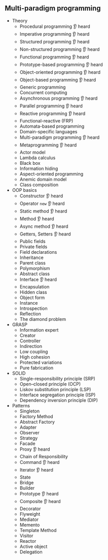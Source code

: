 ## Multi-paradigm programming

- Theory
  - Procedural programming 👂 heard
  - Imperative programming 👂 heard
  - Structured programming  👂 heard
  - Non-structured programming 👂 heard
  - Functional programming 👂 heard
  - Prototype-based programming 👂 heard
  - Object-oriented programming 👂 heard
  - Object-based programming 👂 heard
  - Generic programming
  - Concurrent computing
  - Asynchronous programming 👂 heard
  - Parallel programming 👂 heard
  - Reactive programming 👂 heard
  - Functional-reactive (FRP)
  - Automata-based programming
  - Domain-specific languages
  - Multi-paradigm programming 👂 heard
  - Metaprogramming 👂 heard
  - Actor model
  - Lambda calculus
  - Black box
  - Information hiding
  - Aspect-oriented programming
  - Anemic domain model
  - Class composition
- OOP basics
  - Constructor 👂 heard
  - Operator `new` 👂 heard
  - Static method 👂 heard
  - Method 👂 heard
  - Async method 👂 heard
  - Getters, Setters 👂 heard
  - Public fields
  - Private fields
  - Field declarations
  - Inheritance
  - Parent class
  - Polymorphism
  - Abstract class
  - Interface 👂 heard
  - Encapsulation
  - Hidden class
  - Object form
  - Instance
  - Introspection
  - Reflection
  - The diamond problem
- GRASP
  - Information expert
  - Creator
  - Controller
  - Indirection
  - Low coupling
  - High cohesion
  - Protected variations
  - Pure fabrication
- SOLID
  - Single-responsibility principle (SRP)
  - Open–closed principle (OCP)
  - Liskov substitution principle (LSP)
  - Interface segregation principle (ISP)
  - Dependency inversion principle (DIP)
- Patterns
  - Singleton
  - Factory Method
  - Abstract Factory
  - Adapter
  - Observer
  - Strategy
  - Facade
  - Proxy 👂 heard
  - Chain of Responsibility
  - Command 👂 heard
  - Iterator 👂 heard
  - State
  - Bridge
  - Builder
  - Prototype 👂 heard
  - Composite 👂 heard
  - Decorator
  - Flyweight
  - Mediator
  - Memento
  - Template Method
  - Visitor
  - Reactor
  - Active object
  - Delegation
